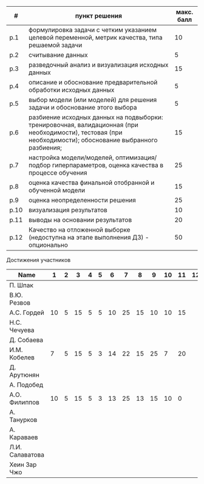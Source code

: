| #    | пункт решения                                                | макс. балл |
| ---- | ------------------------------------------------------------ | ---------- |
| p.1  | формулировка задачи с четким указанием целевой переменной, метрик качества, типа решаемой задачи | 10         |
| p.2  | считывание данных                                            | 5          |
| p.3  | разведочный анализ и визуализация исходных данных            | 15         |
| p.4  | описание и обоснование предварительной обработки исходных данных | 5          |
| p.5  | выбор модели (или моделей) для решения задачи и обоснование этого выбора | 5          |
| p.6  | разбиение исходных данных на подвыборки: тренировочная, валидационная (при необходимости), тестовая (при необходимости); обоснование выбранного разбиения; | 15         |
| p.7  | настройка модели/моделей, оптимизация/подбор гиперпараметров, оценка качества в процессе обучения | 25         |
| p.8  | оценка качества финальной отобранной и обученной модели      | 15         |
| p.9  | оценка неопределенности решения                              | 25         |
| p.10 | визуализация результатов                                     | 10         |
| p.11 | выводы на основании результатов                              | 20         |
| p.12 | Качество на отложенной выборке (недоступна на этапе выполнения ДЗ) - опционально | 50         |



Достижения участников

| Name            | 1    | 2    | 3    | 4    | 5    | 6    | 7    | 8    | 9    | 10   | 11   | 12   | TOTAL |
| --------------- | ---- | ---- | ---- | ---- | ---- | ---- | ---- | ---- | ---- | ---- | ---- | ---- | ----- |
| П. Шпак         |      |      |      |      |      |      |      |      |      |      |      |      |       |
| В.Ю. Резвов     |      |      |      |      |      |      |      |      |      |      |      |      |       |
| А.С. Гордей     | 10   | 5    | 15   | 5    | 5    | 10   | 25   | 15   | 10   | 10   | 15   |      | 125   |
| Н.С. Чечуева    |      |      |      |      |      |      |      |      |      |      |      |      |       |
| Д. Собаева      |      |      |      |      |      |      |      |      |      |      |      |      |       |
| И.М. Кобелев    | 7    | 5    | 15   | 5    | 3    | 14   | 22   | 15   | 25   | 7    | 20   |      | 138   |
| Д. Арутюнян     |      |      |      |      |      |      |      |      |      |      |      |      |       |
| А. Подобед      |      |      |      |      |      |      |      |      |      |      |      |      |       |
| А.О. Филиппов   | 10   | 5    | 15   | 5    | 3    | 13   | 25   | 13   | 15   | 10   | 0    |      | 114   |
| А. Танурков     |      |      |      |      |      |      |      |      |      |      |      |      |       |
| А. Караваев     |      |      |      |      |      |      |      |      |      |      |      |      |       |
| Л.И. Салаватова |      |      |      |      |      |      |      |      |      |      |      |      |       |
| Хеин Зар Чжо    |      |      |      |      |      |      |      |      |      |      |      |      |       |